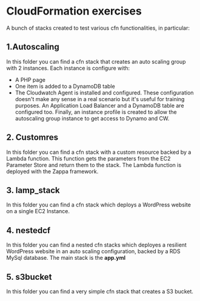 # CloudFormation exercises

A bunch of stacks created to test various cfn functionalities, in particular:

## 1.Autoscaling

In this folder you can find a cfn stack that creates an auto scaling group with 2 instances. Each instance is configure with:
- A PHP page
- One item is added to a DynamoDB table
- The Cloudwatch Agent is installed and configured.
These configuration doesn't make any sense in a real scenario but it's useful for training purposes.
An Application Load Balancer and a DynamoDB table are configured too. Finally, an instance profile is created to allow the autoscaling group instance to get access to Dynamo and CW.

## 2. Customres

In this folder you can find a cfn stack with a custom resource backed by a Lambda function. 
This function gets the parameters from the EC2 Parameter Store and return them to the stack.
The Lambda function is deployed with the Zappa framework.

## 3. lamp_stack

In this folder you can find a cfn stack which deploys a WordPress website on a single EC2 Instance.

## 4. nestedcf

In this folder you can find a nested cfn stacks which deployes a resilient WordPress website in an auto scaling configuration, backed by a RDS MySql database.
The main stack is the **app.yml**

## 5. s3bucket

In this folder you can find a very simple cfn stack that creates a S3 bucket.